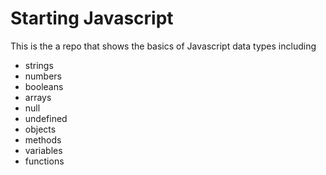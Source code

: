 # Starting Javascript

This is the a repo that shows the basics of Javascript data types including

- strings
- numbers
- booleans
- arrays
- null
- undefined
- objects
- methods
- variables
- functions
